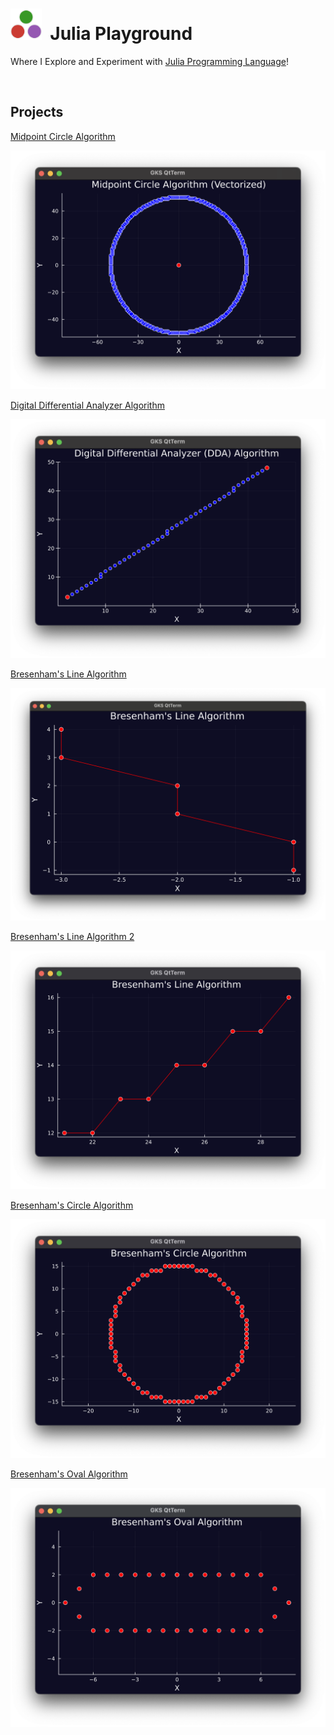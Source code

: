 # <img src="https://github.com/devicons/devicon/blob/master/icons/julia/julia-original.svg" width="50" height="50"/>&nbsp; Julia Playground
Where I Explore and Experiment with [Julia Programming Language](https://github.com/JuliaLang/julia)!

&nbsp;
&nbsp;

## Projects

[Midpoint Circle Algorithm](https://github.com/nsswifter/JuliaPlayground/blob/main/MidpointCircleAlgorithm/MidpointCircleAlgorithm.jl)

<img src="MidpointCircleAlgorithm/MidpointCircleAlgorithmDemo.png">

[Digital Differential Analyzer Algorithm](https://github.com/nsswifter/JuliaPlayground/blob/main/DigitalDifferentialAnalyzerAlgorithm/DigitalDifferentialAnalyzerAlgorithm.jl)

<img src="DigitalDifferentialAnalyzerAlgorithm/DigitalDifferentialAnalyzerAlgorithmDemo.png">

[Bresenham's Line Algorithm](https://github.com/nsswifter/JuliaPlayground/blob/main/BresenhamLineAlgorithm/BresenhamLineAlgorithm.jl)

<img src="BresenhamLineAlgorithm/BresenhamLineAlgorithm.png">

[Bresenham's Line Algorithm 2](https://github.com/nsswifter/JuliaPlayground/blob/main/BresenhamLineAlgorithm/BresenhamLineAlgorithm2.jl)

<img src="BresenhamLineAlgorithm/BresenhamLineAlgorithm2.png">

[Bresenham's Circle Algorithm](https://github.com/nsswifter/JuliaPlayground/blob/main/BresenhamCircleAlgorithm/BresenhamCircleAlgorithm.jl)

<img src="BresenhamCircleAlgorithm/BresenhamCircleAlgorithm.png">

[Bresenham's Oval Algorithm](https://github.com/nsswifter/JuliaPlayground/blob/main/BresenhamOvalAlgorithm/BresenhamOvalAlgorithm.jl)

<img src="BresenhamOvalAlgorithm/BresenhamOvalAlgorithm.png">
